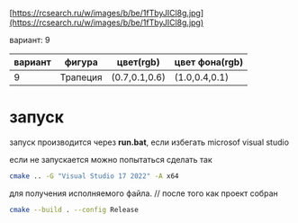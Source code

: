 [https://rcsearch.ru/w/images/b/be/1fTbyJICl8g.jpg](https://rcsearch.ru/w/images/b/be/1fTbyJICl8g.jpg)


вариант: 9

| вариант | фигура   | цвет(rgb)     | цвет фона(rgb) |
| ------- | -------- | ------------- | -------------- |
| 9       | Трапеция | (0.7,0.1,0.6) | (1.0,0.4,0.1)  |

# запуск
запуск производится через **run.bat**, если избегать microsof visual studio

если не запускается можно попытаться сделать так
``` bash
cmake .. -G "Visual Studio 17 2022" -A x64
```

для получения исполняемого файла. // после того как проект собран
``` bash
cmake --build . --config Release
```
